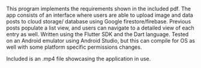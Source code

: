 This program implements the requirements shown in the included pdf. The app consists of an interface where users are able to upload image and data posts to cloud storage/ database 
using Google firestore/firebase. Previous posts populate a list view, and users can navigate to a detailed view of each entry as well. Written using the Flutter SDK and the Dart
language. Tested on an Android emulator using Android Studio, but this can compile for OS as well with some platform specific permissions changes.

Included is an .mp4 file showcasing the application in use.
